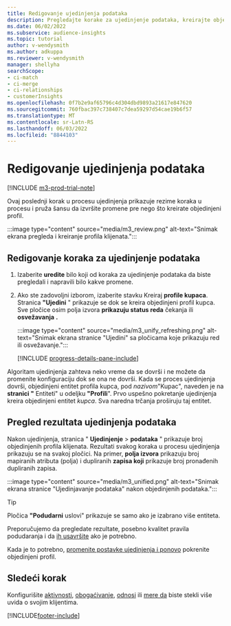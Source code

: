```yaml
---
title: Redigovanje ujedinjenja podataka
description: Pregledajte korake za ujedinjenje podataka, kreirajte objedinjene profile klijenata i pregledajte rezultate
ms.date: 06/02/2022
ms.subservice: audience-insights
ms.topic: tutorial
author: v-wendysmith
ms.author: adkuppa
ms.reviewer: v-wendysmith
manager: shellyha
searchScope:
- ci-match
- ci-merge
- ci-relationships
- customerInsights
ms.openlocfilehash: 0f7b2e9af65796c4d304dbd9893a21617e847620
ms.sourcegitcommit: 760fbac397c738407c7dea59297d54cae19b6f57
ms.translationtype: MT
ms.contentlocale: sr-Latn-RS
ms.lasthandoff: 06/03/2022
ms.locfileid: "8844103"
---
```

# <a name="review-data-unification"></a>Redigovanje ujedinjenja podataka

[!INCLUDE [m3-prod-trial-note](includes/m3-prod-trial-note.md)]

Ovaj poslednji korak u procesu ujedinjenja prikazuje rezime koraka u procesu i pruža šansu da izvršite promene pre nego što kreirate objedinjeni profil.

:::image type="content" source="media/m3_review.png" alt-text="Snimak ekrana pregleda i kreiranje profila klijenata.":::

## <a name="review-the-data-unification-steps"></a>Redigovanje koraka za ujedinjenje podataka

1. Izaberite **uredite** bilo koji od koraka za ujedinjenje podataka da biste pregledali i napravili bilo kakve promene.

1. Ako ste zadovoljni izborom, izaberite stavku Kreiraj **profile kupaca**. Stranica **"Ujedini** " prikazuje se dok se kreira objedinjeni profil kupca. Sve pločice osim polja izvora **prikazuju status reda** čekanja ili **osvežavanja** **.**

   :::image type="content" source="media/m3_unify_refreshing.png" alt-text="Snimak ekrana stranice &quot;Ujedini&quot; sa pločicama koje prikazuju red ili osvežavanje.":::

   [!INCLUDE [progress-details-pane-include](includes/progress-details-pane.md)]

Algoritam ujedinjenja zahteva neko vreme da se dovrši i ne možete da promenite konfiguraciju dok se ona ne dovrši. Kada se proces ujedinjenja dovrši, objedinjeni entitet profila kupca, pod *nazivom*"Kupac", naveden je na **stranici "** Entiteti" u odeljku **"Profili**". Prvo uspešno pokretanje ujedinjenja kreira objedinjeni entitet *kupca*. Sva naredna trčanja proširuju taj entitet.

## <a name="review-the-results-of-data-unification"></a>Pregled rezultata ujedinjenja podataka

Nakon ujedinjenja, stranica " **Ujedinjenje** > **podataka** " prikazuje broj objedinjenih profila klijenata. Rezultati svakog koraka u procesu ujedinjenja prikazuju se na svakoj pločici. Na primer, **polja izvora** prikazuju broj mapiranih atributa (polja) i dupliranih **zapisa koji** prikazuje broj pronađenih dupliranih zapisa.

:::image type="content" source="media/m3_unified.png" alt-text="Snimak ekrana stranice &quot;Ujedinjavanje podataka&quot; nakon objedinjenih podataka.":::

> [!TIP]
> Pločica **"Podudarni** uslovi" prikazuje se samo ako je izabrano više entiteta.

Preporučujemo da pregledate rezultate, posebno kvalitet pravila podudaranja i da [ih usavršite](data-unification-update.md#manage-match-rules) ako je potrebno.

Kada je to potrebno, [promenite postavke ujedinjenja i ponovo](data-unification-update.md) pokrenite objedinjeni profil.

## <a name="next-step"></a>Sledeći korak

Konfigurišite [aktivnosti](activities.md), [obogaćivanje](enrichment-hub.md), [odnosi](relationships.md) ili [mere da](measures.md) biste stekli više uvida o svojim klijentima.

[!INCLUDE[footer-include](includes/footer-banner.md)]

